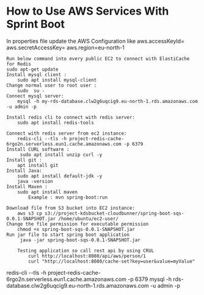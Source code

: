 # How to Use AWS Services With Sprint Boot
In properties file update the AWS Configuration
like 
	aws.accessKeyId=
	aws.secretAccessKey=
	aws.region=eu-north-1

	Run below command into every public EC2 to connect with ElastiCache for Redis
	sudo apt-get update
	Install mysql client : 
		sudo apt install mysql-client
	Change normal user to root user : 
		sudo  su -
	Connect mysql server: 
		mysql -h my-rds-database.clw2g6uqcig9.eu-north-1.rds.amazonaws.com -u admin -p
		
	Install redis cli to connect with redis server:
		sudo apt install redis-tools
		
	Connect with redis server from ec2 instance: 
		redis-cli --tls -h project-redis-cache-6rgo2n.serverless.eun1.cache.amazonaws.com -p 6379
	Install CURL software : 
		 sudo apt install unzip curl -y
	Install git :
		apt install git
	Install Java:
		sudo apt install default-jdk -y
		java -version
	Install Maven : 
		sudo apt install maven
			Example : mvn spring-boot:run

	Download file from S3 bucket into EC2 instance:
		aws s3 cp s3://project-kdsbucket-cloudbunner/spring-boot-sqs-0.0.1-SNAPSHOT.jar /home/ubuntu/ec2-user/
	Change the file permission for executable permission
		chmod +x spring-boot-sqs-0.0.1-SNAPSHOT.jar 
	Run jar file to start spring boot application
		 java -jar spring-boot-sqs-0.0.1-SNAPSHOT.jar
		 
		Testing application so call rest api by using CRUL 
			curl http://localhost:8080/api/aws/person/1
			curl "http://localhost:8080/cache-set?key=user&value=myValue"


redis-cli --tls -h project-redis-cache-6rgo2n.serverless.eun1.cache.amazonaws.com -p 6379
mysql -h rds-database.clw2g6uqcig9.eu-north-1.rds.amazonaws.com -u admin -p



